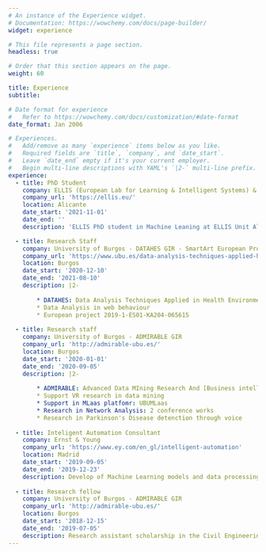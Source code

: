 ```yaml
---
# An instance of the Experience widget.
# Documentation: https://wowchemy.com/docs/page-builder/
widget: experience

# This file represents a page section.
headless: true

# Order that this section appears on the page.
weight: 60

title: Experience
subtitle:

# Date format for experience
#   Refer to https://wowchemy.com/docs/customization/#date-format
date_format: Jan 2006

# Experiences.
#   Add/remove as many `experience` items below as you like.
#   Required fields are `title`, `company`, and `date_start`.
#   Leave `date_end` empty if it's your current employer.
#   Begin multi-line descriptions with YAML's `|2-` multi-line prefix.
experience:
  - title: PhD Student
    company: ELLIS (European Lab for Learning & Intelligent Systems) & Max Planck Institute SWS exchange
    company_url: 'https://ellis.eu/'
    location: Alicante
    date_start: '2021-11-01'
    date_end: ''
    description: 'ELLIS PhD student in Machine Leaning at ELLIS Unit Alicante and excahnge in MPI-SWS advised by Dr. Nuria Oliver and Dr. Manuel Gomez Rodriguez as advisors. Partially founded by several sources: INTEL, ELIAS European project [101120237-HORIZON-CL4-2022-HUMAN-02], Generalitat Valenciana and Bank Sabadell.'

  - title: Research Staff
    company: University of Burgos - DATAHES GIR - SmartArt European Project
    company_url: 'https://www.ubu.es/data-analysis-techniques-applied-health-environments-sciences-datahes-english'
    location: Burgos
    date_start: '2020-12-10'
    date_end: '2021-08-10'
    description: |2-
    
        * DATAHES: Data Analysis Techniques Applied in Health Environments Sciences.
        * Data Analysis in web behaviour
        * European project 2019-1-ES01-KA204-065615
        
  - title: Research staff
    company: University of Burgos - ADMIRABLE GIR
    company_url: 'http://admirable-ubu.es/'
    location: Burgos
    date_start: '2020-01-01'
    date_end: '2020-09-05'
    description: |2-
    
        * ADMIRABLE: Advanced Data MIning Research And [Business intelligence | Bioinformatics | Big Data] LEarning.    
        * Support VR research in data mining 
        * Support in MLaas platfomr: UBUMLaas
        * Research in Network Analysis: 2 conference works
        * Research in Parkinson's Disease detenction through voice
        
  - title: Inteligent Automation Consultant
    company: Ernst & Young
    company_url: 'https://www.ey.com/en_gl/intelligent-automation'
    location: Madrid
    date_start: '2019-09-05'
    date_end: '2019-12-23'
    description: Develop of Machine Learning models and data processing pipelines to embed AI models in RPA processes.
   
  - title: Research fellow
    company: University of Burgos - ADMIRABLE GIR
    company_url: 'http://admirable-ubu.es/'
    location: Burgos
    date_start: '2018-12-15'
    date_end: '2019-07-05'
    description: Research assistant scholarship in the Civil Engineering department of the University of Burgos, research group ADMIRABLE. Working with collaboration grant. Research in the project "***Use of biomarkers extracted from the voice for the detection of Parkinson***", which was my Bachelor's Thesis, evaluated with honors.
---
```

